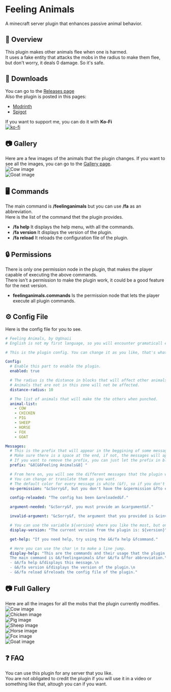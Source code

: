 # Feeling Animals  
A minecraft server plugin that enhances passive animal behavior.

## 📰 Overview  
This plugin makes other animals flee when one is harmed.  
It uses a fake entity that attacks the mobs in the radius to make them flee, but don't worry, it deals 0 damage. So it's safe.  


## 💾 Downloads  
You can go to the [Releases page](https://github.com/UgUnaii/FeelingAnimals/releases)  
Also the plugin is posted in this pages:
 - [Modrinth](https://modrinth.com/plugin/feeling-animals)
 - [Spigot]()

If you want to support me, you can do it with **Ko-Fi**  
[![ko-fi](https://ko-fi.com/img/githubbutton_sm.svg)](https://ko-fi.com/B0B3NEIFJ)

## 📷 Gallery  
Here are a few images of the animals that the plugin changes. If you want to see all the images, you can go to the [Gallery page](https://github.com/UgUnaii/FeelingAnimals/tree/main#-full-gallery).  
![Cow image](https://cdn-raw.modrinth.com/data/r7gLMvcl/images/d9303cc531b62fd2b6665c66e70993eb010e8f3c.gif)  
![Goat image](https://cdn-raw.modrinth.com/data/r7gLMvcl/images/0e0a5968c834e172419064ba6d02772ae7409672.gif)  

## 🖥️ Commands  
The main command is **/feelinganimals** but you can use **/fa** as an abbreviation.  
Here is the list of the command thet the plugin provides.  
 - **/fa help** It displays the help menu, with all the commands.  
 - **/fa version** It displays the version of the plugin.  
 - **/fa reload** It reloads the configuration file of the plugin.  

## 🔒 Permissions  
There is only one permission node in the plugin, that makes the player capable of executing the above commands.  
There isn't a permission to make the plugin work, it could be a good feature for the next version.  
 - **feelinganimals.commands** Is the permission node that lets the player execute all plugin commands.  

## ⚙️ Config File
Here is the config file for you to see.  
```yaml
# Feeling Animals, by UgUnaii
# English is not my first language, so you will encounter gramaticall errors. Please don't mind.

# This is the plugin config. You can change it as you like, that's what it is for.

Config:
  # Enable this part to enable the plugin.
  enabled: true

  # The radius is the distance in blocks that will affect other animals and make them also flee.
  # Animals that are not in this zone will not be affected.
  distance-radius: 10

  # The list of animals that will make the the others when punched.
  animal-list:
    - COW
    - CHICKEN
    - PIG
    - SHEEP
    - HORSE
    - FOX
    - GOAT

Messages:
  # This is the prefix that will appear in the beggining of some messages of the plugin.
  # Make sure there is a space at the end, if not, the messages will appear next to the prefix without a space.
  # If you want to remove the prefix, you can just let the prefix in blank, just like this "".
  prefix: "&8[&6Feeling Animals&8] "

  # From here on, you will see the different messages that the plugin will send.
  # You can change or translate them as you want.
  # The default color for every message is white (&f), so if you don't put a color indicator in the beggining of a message, it will be white.
  no-permission: "&cSorry&f, but you don't have the &cpermission &fto execute this command."

  config-reloaded: "The config has been &areloaded&f."

  argument-needed: "&cSorry&f, you must provide an &cargument&f."

  invalid-argument: "&cSorry&f, the argument that you provided is &cinvalid&f."

  # You can use the variable ${version} where you like the most, but only in this message, in the others will not work.
  display-version: "The current version from the plugin is: ${version}"

  get-help: "If you need help, try using the &6/fa help &fcommand."

  # Here you can use the char \n to make a line jump.
  display-help: "This are the commands and their usage that the plugin provides.\n
  The main command is &6/feelinganimals &for &6/fa &ffor abbreviation.\n
  - &6/fa help &fdisplays this message.\n
  - &6/fa version &fdisplays the version of the plugin.\n
  - &6/fa reload &freloads the config file of the plugin."
```

## 📷 Full Gallery  
Here are all the images for all the mobs that the plugin currently modifies.  
![Cow image](https://cdn-raw.modrinth.com/data/r7gLMvcl/images/d9303cc531b62fd2b6665c66e70993eb010e8f3c.gif)  
![Chicken image](https://cdn-raw.modrinth.com/data/r7gLMvcl/images/3636af0336e37a66d948f03ba35a5e2c62ff8e05.gif)  
![Pig image](https://cdn-raw.modrinth.com/data/r7gLMvcl/images/3b909cf20cbd53c7127128a7f002d7104dccdc9a.gif)  
![Sheep image](https://cdn-raw.modrinth.com/data/r7gLMvcl/images/c082f2ff167da1139e2ab255bca284371eb3780f.gif)  
![Horse image](https://cdn-raw.modrinth.com/data/r7gLMvcl/images/3e15df63e77c95a96753023e12ef648bf8ce6422.gif)  
![Fox image](https://cdn-raw.modrinth.com/data/r7gLMvcl/images/91cd69d02b19ec5956809584c3c7bb390ef8cae5.gif)  
![Goat image](https://cdn-raw.modrinth.com/data/r7gLMvcl/images/0e0a5968c834e172419064ba6d02772ae7409672.gif)  

## ❓ FAQ  
You can use this plugin for any server that you like.  
You are not obligated to credit the plugin if you will use it in a video or something like that, altough you can if you want.  
